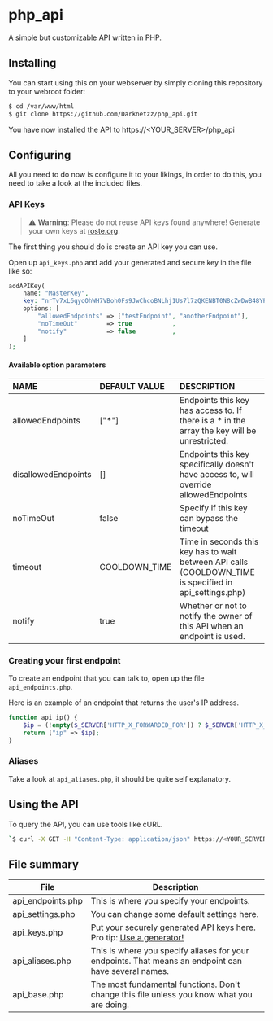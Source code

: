 # php_api
A simple but customizable API written in PHP.

## Installing

You can start using this on your webserver by simply cloning this repository to your webroot folder:
```bash
$ cd /var/www/html
$ git clone https://github.com/Darknetzz/php_api.git
```

You have now installed the API to https://<YOUR_SERVER>/php_api

## Configuring

All you need to do now is configure it to your likings, in order to do this, you need to take a look at the included files.

### API Keys

> :warning: **Warning**: Please do not reuse API keys found anywhere! Generate your own keys at [roste.org](https://roste.org/rand/#rsgen).

The first thing you should do is create an API key you can use.

Open up `api_keys.php` and add your generated and secure key in the file like so:
````php
addAPIKey(
    name: "MasterKey",
    key: "nrTv7xL6qyoOhWH7VBoh0Fs9JwChcoBNLhj1Us7l7zQKENBT0N8cZwDwB48YPdRL",
    options: [
        "allowedEndpoints" => ["testEndpoint", "anotherEndpoint"], 
        "noTimeOut"        => true           , 
        "notify"           => false          , 
    ]
);
````

#### Available option parameters
| NAME                | DEFAULT VALUE | DESCRIPTION                                                                                             |
| :------------------ | :------------ | :------------------------------------------------------------------------------------------------------ |
| allowedEndpoints    | ["*"]         | Endpoints this key has access to. If there is a * in the array the key will be unrestricted.            |
| disallowedEndpoints | []            | Endpoints this key specifically doesn't have access to, will override allowedEndpoints                  |
| noTimeOut           | false         | Specify if this key can bypass the timeout                                                              |
| timeout             | COOLDOWN_TIME | Time in seconds this key has to wait between API calls (COOLDOWN_TIME is specified in api_settings.php) |
| notify              | true          | Whether or not to notify the owner of this API when an endpoint is used.                                |

### Creating your first endpoint
To create an endpoint that you can talk to, open up the file `api_endpoints.php`.

Here is an example of an endpoint that returns the user's IP address.
````php
function api_ip() {
    $ip = (!empty($_SERVER['HTTP_X_FORWARDED_FOR']) ? $_SERVER['HTTP_X_FORWARDED_FOR'] : $_SERVER['REMOTE_ADDR']);
    return ["ip" => $ip];
}
````

### Aliases
Take a look at `api_aliases.php`, it should be quite self explanatory.

## Using the API
To query the API, you can use tools like cURL.

````bash
`$ curl -X GET -H "Content-Type: application/json" https://<YOUR_SERVER>/php_api/?apikey=nrTv7xL6qyoOhWH7VBoh0Fs9JwChcoBNLhj1Us7l7zQKENBT0N8cZwDwB48YPdRL&endpoint=ip
````

## File summary
| File | Description |
| --- | --- |
| api_endpoints.php | This is where you specify your endpoints. |
| api_settings.php  | You can change some default settings here.|
| api_keys.php      | Put your securely generated API keys here. Pro tip: [Use a generator!](https://server.roste.org/rand/#rsgen) |
| api_aliases.php   | This is where you specify aliases for your endpoints. That means an endpoint can have several names. |
| api_base.php      | The most fundamental functions. Don't change this file unless you know what you are doing. |
